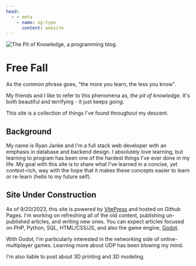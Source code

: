 ```yaml
---
head:
  - - meta
    - name: og:type
      content: website
---
```


![The Pit of Knowledge, a programming blog.](/thepitofknowledge-header.webp)

# Free Fall
As the common phrase goes, "the more you learn, the less you know".

My friends and I like to refer to this phenomena as, *the pit of knowledge*. It's both beautiful and terrifying - it just keeps *going*.

This site is a collection of things I've found throughout my descent.
## Background
My name is Ryan Janke and I'm a full stack web developer with an emphasis in database and backend design. I absolutely love learning, but learning to program has been one of the hardest things I've ever done in my life. My goal with this site is to share what I've learned in a concise, yet context-rich, way with the hope that it makes these concepts easier to learn or re-learn (hello to my future self).

## Site Under Construction
As of 9/20/2023, this site is powered by [VitePress](https://vitepress.dev/) and hosted on Github Pages. I'm working on refreshing all of the old content, publishing un-published articles, and writing new ones. You can expect articles focused on PHP, Python, SQL, HTML/CSS/JS, and also the game engine, [Godot](https://godotengine.org/).

With Godot, I'm particularly interested in the networking side of online-multiplayer games. Learning more about UDP has been blowing my mind.

I'm also liable to post about 3D printing and 3D modeling.